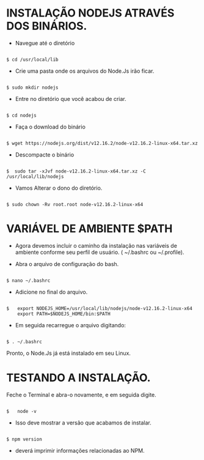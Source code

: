# INSTALAÇÃO NODEJS ATRAVÉS DOS BINÁRIOS.

- Navegue até o diretório

<code>
$ cd /usr/local/lib
</code>

- Crie uma pasta onde os arquivos do Node.Js irão ficar.

<code>
$ sudo mkdir nodejs
</code>

- Entre no diretório que você acabou de criar.

<code>
$ cd nodejs
</code>

- Faça o download do binário

<code>
$ wget https://nodejs.org/dist/v12.16.2/node-v12.16.2-linux-x64.tar.xz
</code>

- Descompacte o binário

<code>
$  sudo tar -xJvf node-v12.16.2-linux-x64.tar.xz -C /usr/local/lib/nodejs
</code>


- Vamos Alterar o dono do diretório.

<code>
$ sudo chown -Rv root.root node-v12.16.2-linux-x64
</code>


# VARIÁVEL DE AMBIENTE $PATH
- Agora devemos incluir o caminho da instalação nas variáveis de ambiente conforme seu perfil de usuário. 
( ~/.bashrc ou ~/.profile).

- Abra o arquivo de configuração do bash.

<code>
$ nano ~/.bashrc
</code>

- Adicione no final do arquivo.

<code>
$   export NODEJS_HOME=/usr/local/lib/nodejs/node-v12.16.2-linux-x64
    export PATH=$NODEJS_HOME/bin:$PATH
</code>

- Em seguida recarregue o arquivo digitando:

<code>
$ . ~/.bashrc
</code>

Pronto, o Node.Js já está instalado em seu Linux.

# TESTANDO A INSTALAÇÃO.
Feche o Terminal e abra-o novamente, e em seguida digite.

<code>
$   node -v
</code>

- Isso deve mostrar a versão que acabamos de instalar.
<code>
$ npm version
</code>

- deverá imprimir informações relacionadas ao NPM.



